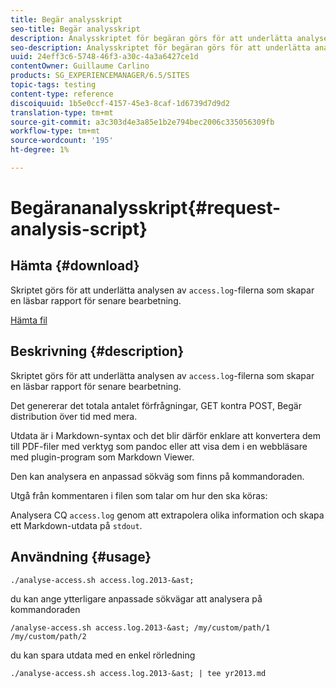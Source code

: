 ```yaml
---
title: Begär analysskript
seo-title: Begär analysskript
description: Analysskriptet för begäran görs för att underlätta analysen av access.log-filerna som skapar en läsbar rapport för senare bearbetning
seo-description: Analysskriptet för begäran görs för att underlätta analysen av access.log-filerna som skapar en läsbar rapport för senare bearbetning
uuid: 24eff3c6-5748-46f3-a30c-4a3a6427ce1d
contentOwner: Guillaume Carlino
products: SG_EXPERIENCEMANAGER/6.5/SITES
topic-tags: testing
content-type: reference
discoiquuid: 1b5e0ccf-4157-45e3-8caf-1d6739d7d9d2
translation-type: tm+mt
source-git-commit: a3c303d4e3a85e1b2e794bec2006c335056309fb
workflow-type: tm+mt
source-wordcount: '195'
ht-degree: 1%

---
```



# Begärananalysskript{#request-analysis-script}

## Hämta {#download}

Skriptet görs för att underlätta analysen av `access.log`-filerna som skapar en läsbar rapport för senare bearbetning.

[Hämta fil](assets/analyse-access.sh)

## Beskrivning {#description}

Skriptet görs för att underlätta analysen av `access.log`-filerna som skapar en läsbar rapport för senare bearbetning.

Det genererar det totala antalet förfrågningar, GET kontra POST, Begär distribution över tid med mera.

Utdata är i Markdown-syntax och det blir därför enklare att konvertera dem till PDF-filer med verktyg som pandoc eller att visa dem i en webbläsare med plugin-program som Markdown Viewer.

Den kan analysera en anpassad sökväg som finns på kommandoraden.

Utgå från kommentaren i filen som talar om hur den ska köras:

Analysera CQ `access.log` genom att extrapolera olika information och skapa ett Markdown-utdata på `stdout`.

## Användning {#usage}

`./analyse-access.sh access.log.2013-&ast;`

du kan ange ytterligare anpassade sökvägar att analysera på kommandoraden

`/analyse-access.sh access.log.2013-&ast; /my/custom/path/1 /my/custom/path/2`

du kan spara utdata med en enkel rörledning

`./analyse-access.sh access.log.2013-&ast; | tee yr2013.md`
